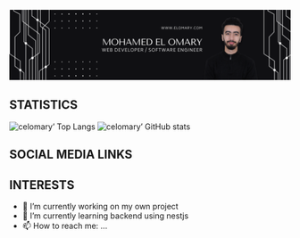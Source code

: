 ![hero picture](assets/github_banner.png)
## STATISTICS
![celomary’ Top Langs](https://github-readme-stats.vercel.app/api/top-langs/?username=celomary&theme=dark)
![celomary’ GitHub stats](https://github-readme-stats.vercel.app/api?username=celomary&theme=dark&show_icons=true&count_private=true)
## SOCIAL MEDIA LINKS

## INTERESTS
- 🔭 I’m currently working on my own project
- 🌱 I’m currently learning backend using nestjs
- 📫 How to reach me: ...

